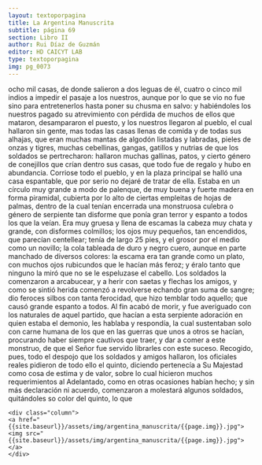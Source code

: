 ```yaml
---
layout: textoporpagina
title: La Argentina Manuscrita
subtitle: página 69
section: Libro II
author: Rui Díaz de Guzmán
editor: HD CAICYT LAB
type: textoporpagina
img: pg_0073
---
```


<div class="row">
    <div class="column">
ocho mil casas, de donde salieron a dos leguas de él, cuatro o cinco mil indios a impedir el pasaje a los nuestros, aunque por lo que se vio no fue sino para entretenerlos hasta poner su chusma en salvo: y habiéndoles los nuestros pagado su atrevimiento con pérdida de muchos de ellos que mataron, desampararon el puesto, y los nuestros llegaron al pueblo, el cual hallaron sin gente, mas todas las casas llenas de comida y de todas sus alhajas, que eran muchas mantas de algodón listadas y labradas, pieles de onzas y tigres, muchas cebellinas, gangas, gatillos y nutrias de que los soldados se pertrecharon: hallaron muchas gallinas, patos, y cierto género de conejillos que crían dentro sus casas, que todo fue de regalo y hubo en abundancia. Corriose todo el pueblo, y en la plaza principal se halló una casa espantable, que por serio no dejaré de tratar de ella. Estaba en un círculo muy grande a modo de palenque, de muy buena y fuerte madera en forma piramidal, cubierta por lo alto de ciertas empleitas de hojas de palmas, dentro de la cual tenían encerrada una monstruosa culebra o género de serpiente tan disforme que ponía gran terror y espanto a todos los que la veían. Era muy gruesa y llena de escamas la cabeza muy chata y grande, con disformes colmillos; los ojos muy pequeños, tan encendidos, que parecían centellear; tenía de largo 25 pies, y el grosor por el medio como un novillo; la cola tableada de duro y negro cuero, aunque en parte manchado de diversos colores: la escama era tan grande como un plato, con muchos ojos rubicundos que le hacían más feroz; y éralo tanto que ninguno la miró que no se le espeluzase el cabello. Los soldados la comenzaron a arcabucear, y a herir con saetas y flechas los amigos, y como se sintió herida comenzó a revolverse echando gran suma de sangre; dio feroces silbos con tanta ferocidad, que hizo temblar todo aquello; que causó grande espanto a todos. Al fin acabó de morir, y fue averiguado con los naturales de aquel partido, que hacían a esta serpiente adoración en quien estaba el demonio, les hablaba y respondía, la cual sustentaban solo con carne humana de los que en las guerras que unos a otros se hacían, procurando haber siempre cautivos que traer, y dar a comer a este monstruo, de que el Señor fue servido librarles con este suceso. Recogido, pues, todo el despojo que los soldados y amigos hallaron, los oficiales reales pidieron de todo ello el quinto, diciendo pertenecía a Su Majestad como cosa de estima y de valor, sobre lo cual hicieron muchos requerimientos al Adelantado, como en otras ocasiones habían hecho; y sin más declaración ni acuerdo, comenzaron a molestará algunos soldados, quitándoles so color del quinto, lo que     </div>

    <div class="column">
    <a href="{{site.baseurl}}/assets/img/argentina_manuscrita/{{page.img}}.jpg"><img src="{{site.baseurl}}/assets/img/argentina_manuscrita/{{page.img}}.jpg"></a>
    </div>
</div>
